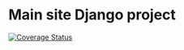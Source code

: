 # Main site Django project

[![Coverage Status](https://coveralls.io/repos/github/alphageek-xyz/site/badge.svg?branch=master)](https://coveralls.io/github/alphageek-xyz/site?branch=master)
